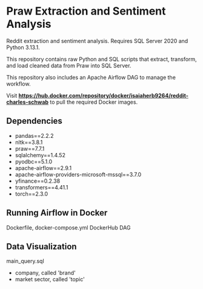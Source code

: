 # Praw Extraction and Sentiment Analysis
Reddit extraction and sentiment analysis. Requires SQL Server 2020 and Python 3.13.1. 

This repository contains raw Python and SQL scripts that extract, transform, and load cleaned data from Praw into SQL Server. 

This repository also includes an Apache Airflow DAG to manage the workflow. 

Visit **https://hub.docker.com/repository/docker/isaiaherb9264/reddit-charles-schwab** to pull the required Docker images.  

## Dependencies
* pandas==2.2.2 
* nltk==3.8.1 
* praw==7.7.1 
* sqlalchemy==1.4.52 
* pyodbc==5.1.0 
* apache-airflow==2.9.1 
* apache-airflow-providers-microsoft-mssql==3.7.0 
* yfinance==0.2.38 
* transformers==4.41.1 
* torch==2.3.0 

## Running Airflow in Docker
Dockerfile, docker-compose.yml
DockerHub
DAG

## Data Visualization
main_query.sql
- company, called 'brand'
- market sector, called 'topic'
